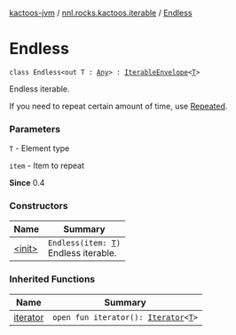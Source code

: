 [kactoos-jvm](../../index.md) / [nnl.rocks.kactoos.iterable](../index.md) / [Endless](./index.md)

# Endless

`class Endless<out T : `[`Any`](https://kotlinlang.org/api/latest/jvm/stdlib/kotlin/-any/index.html)`> : `[`IterableEnvelope`](../-iterable-envelope/index.md)`<`[`T`](index.md#T)`>`

Endless iterable.

If you need to repeat certain amount of time, use [Repeated](../-repeated/index.md).

### Parameters

`T` - Element type

`item` - Item to repeat

**Since**
0.4

### Constructors

| Name | Summary |
|---|---|
| [&lt;init&gt;](-init-.md) | `Endless(item: `[`T`](index.md#T)`)`<br>Endless iterable. |

### Inherited Functions

| Name | Summary |
|---|---|
| [iterator](../-iterable-envelope/iterator.md) | `open fun iterator(): `[`Iterator`](https://kotlinlang.org/api/latest/jvm/stdlib/kotlin.collections/-iterator/index.html)`<`[`T`](../-iterable-envelope/index.md#T)`>` |
